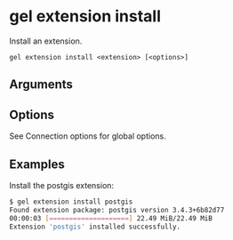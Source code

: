 # gel extension install

Install an extension.

```cli-synopsis
gel extension install <extension> [<options>]
```

## Arguments

## Options

See Connection options for global options.

## Examples

Install the postgis extension:

```bash
$ gel extension install postgis
Found extension package: postgis version 3.4.3+6b82d77
00:00:03 [====================] 22.49 MiB/22.49 MiB
Extension 'postgis' installed successfully.
```

